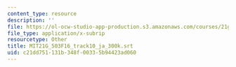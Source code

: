 ```yaml
---
content_type: resource
description: ''
file: https://ol-ocw-studio-app-production.s3.amazonaws.com/courses/21g-503-japanese-iii-fall-2019/c21dd751131b348f00335b94423ad060_MIT21G_503F16_track10_ja_300k.srt
file_type: application/x-subrip
resourcetype: Other
title: MIT21G_503F16_track10_ja_300k.srt
uid: c21dd751-131b-348f-0033-5b94423ad060
---
```

